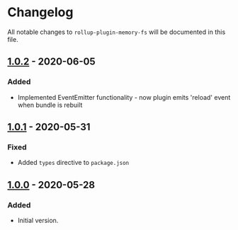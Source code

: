 # Changelog

All notable changes to `rollup-plugin-memory-fs` will be documented in this file.

## [1.0.2] - 2020-06-05
### Added
- Implemented EventEmitter functionality - now plugin emits 'reload' event when bundle is rebuilt

## [1.0.1] - 2020-05-31
### Fixed
- Added `types` directive to `package.json`

## [1.0.0] - 2020-05-28
### Added
- Initial version.

[1.0.2]: https://github.com/mrnateriver/rollup-plugin-memory-fs/compare/v1.0.2...v1.0.1
[1.0.1]: https://github.com/mrnateriver/rollup-plugin-memory-fs/compare/v1.0.1...v1.0.0
[1.0.0]: https://github.com/mrnateriver/rollup-plugin-memory-fs/releases
